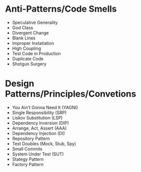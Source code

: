 # Anti-Patterns/Code Smells

- Speculative Generality
- God Class
- Divergent Change
- Blank Lines
- Improper Instatiation
- High Coupling
- Test Code in Production
- Duplicate Code
- Shotgun Surgery

# Design Patterns/Principles/Convetions

- You Ain't Gonna Need It (YAGNI)
- Single Responsibility (SRP)
- Liskov Substitution (LSP)
- Dependency Inversion (DIP)
- Arrange, Act, Assert (AAA)
- Dependency Injection (DI)
- Repository Pattern
- Test Doubles (Mock, Stub, Spy)
- Small Commits
- System Under Test (SUT)
- Stategy Pattern
- Factory Pattern
